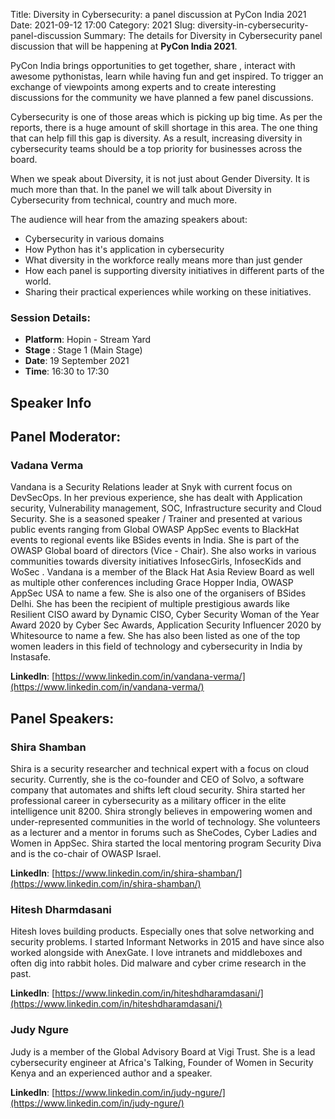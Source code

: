 Title: Diversity in Cybersecurity: a panel discussion at PyCon India 2021
Date: 2021-09-12 17:00
Category: 2021
Slug: diversity-in-cybersecurity-panel-discussion
Summary: The details for Diversity in Cybersecurity panel discussion that will be happening at **PyCon India 2021**.

PyCon India brings opportunities to get together, share , interact with awesome pythonistas, learn while having fun and get inspired. To trigger an exchange of viewpoints among experts and to create interesting discussions for the community we have planned a few panel discussions.   

Cybersecurity is one of those areas which is picking up big time. As per the reports, there is a huge amount of skill shortage in this area. The one thing that can help fill this gap is diversity. As a result, increasing diversity in cybersecurity teams should be a top priority for businesses across the board.

When we speak about Diversity, it is not just about Gender Diversity. It is much more than that. In the panel we will talk about Diversity in Cybersecurity from technical, country and much more.

The audience will hear from the amazing speakers about:

- Cybersecurity in various domains
- How Python has it's application in cybersecurity
- What diversity in the workforce really means more than just gender
- How each panel is supporting diversity initiatives in different parts of the world.
- Sharing their practical experiences while working on these initiatives.



### Session Details: 

- **Platform**: Hopin - Stream Yard
- **Stage** : Stage 1 (Main Stage)
- **Date**: 19 September 2021
- **Time**: 16:30 to 17:30


## Speaker Info

## Panel Moderator:

### Vadana Verma 

Vandana is a Security Relations leader at Snyk with current focus on DevSecOps. In her previous experience, she has dealt with Application security, Vulnerability management, SOC, Infrastructure security and Cloud Security. She is a seasoned speaker / Trainer and presented at various public events ranging from Global OWASP AppSec events to BlackHat events to regional events like BSides events in India. She is part of the OWASP Global board of directors (Vice - Chair). She also works in various communities towards diversity initiatives InfosecGirls, InfosecKids and WoSec . Vandana is a member of the Black Hat Asia Review Board as well as multiple other conferences including Grace Hopper India, OWASP AppSec USA to name a few. She is also one of the organisers of BSides Delhi. She has been the recipient of multiple prestigious awards like Resilient CISO award by Dynamic CISO, Cyber Security Woman of the Year Award 2020 by Cyber Sec Awards, Application Security Influencer 2020 by Whitesource to name a few. She has also been listed as one of the top women leaders in this field of technology and cybersecurity in India by Instasafe. 

**LinkedIn**: [https://www.linkedin.com/in/vandana-verma/](https://www.linkedin.com/in/vandana-verma/)



## Panel Speakers:

### Shira Shamban

Shira is a security researcher and technical expert with a focus on cloud security. Currently, she is the co-founder and CEO of Solvo, a software company that automates and shifts left cloud security. Shira started her professional career in cybersecurity as a military officer in the elite intelligence unit 8200. Shira strongly believes in empowering women and under-represented communities in the world of technology. She volunteers as a lecturer and a mentor in forums such as SheCodes, Cyber Ladies and Women in AppSec. Shira started the local mentoring program Security Diva and is the co-chair of OWASP Israel. 

**LinkedIn**: [https://www.linkedin.com/in/shira-shamban/](https://www.linkedin.com/in/shira-shamban/)

### Hitesh Dharmdasani 

Hitesh loves building products. Especially ones that solve networking and security problems. I started Informant Networks in 2015 and have since also worked alongside with AnexGate. I love intranets and middleboxes and often dig into rabbit holes. Did malware and cyber crime research in the past. 

**LinkedIn**: [https://www.linkedin.com/in/hiteshdharamdasani/](https://www.linkedin.com/in/hiteshdharamdasani/)

### Judy Ngure 

Judy is a member of the Global Advisory Board at Vigi Trust. She is a lead cybersecurity engineer at Africa's Talking, Founder of Women in Security Kenya and an experienced author and a speaker. 

**LinkedIn**: [https://www.linkedin.com/in/judy-ngure/](https://www.linkedin.com/in/judy-ngure/)
